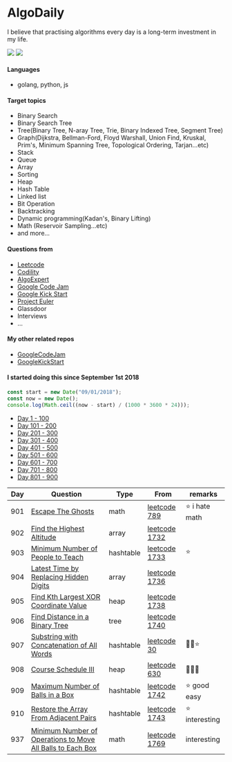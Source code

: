 # AlgoDaily

I believe that practising algorithms every day is a long-term investment in my life.

[![](https://lc.coding.gs/v1/ranking/calvinchankf.svg?logo=leetcode)](https://leetcode.com/calvinchankf/)
[![](https://lc.coding.gs/v1/solved/calvinchankf.svg?logo=leetcode)](https://leetcode.com/calvinchankf/)

#### Languages

-   golang, python, js

#### Target topics

-   Binary Search
-   Binary Search Tree
-   Tree(Binary Tree, N-aray Tree, Trie, Binary Indexed Tree, Segment Tree)
-   Graph(Dijkstra, Bellman-Ford, Floyd Warshall, Union Find, Kruskal, Prim's, Minimum Spanning Tree, Topological Ordering, Tarjan...etc)
-   Stack
-   Queue
-   Array
-   Sorting
-   Heap
-   Hash Table
-   Linked list
-   Bit Operation
-   Backtracking
-   Dynamic programming(Kadan's, Binary Lifting)
-   Math (Reservoir Sampling...etc)
-   and more...

#### Questions from

-   [Leetcode](https://leetcode.com)
-   [Codility](https://app.codility.com/programmers/lessons/)
-   [AlgoExpert](https://www.algoexpert.io)
-   [Google Code Jam](https://codingcompetitions.withgoogle.com/codejam)
-   [Google Kick Start](https://codingcompetitions.withgoogle.com/kickstart/)
-   [Project Euler](https://projecteuler.net)
-   Glassdoor
-   Interviews
-   ...

#### My other related repos

-   [GoogleCodeJam](https://github.com/calvinchankf/GoogleCodeJam)
-   [GoogleKickStart](https://github.com/calvinchankf/GoogleKickStart)

#### I started doing this since September 1st 2018

```js
const start = new Date("09/01/2018");
const now = new Date();
console.log(Math.ceil((now - start) / (1000 * 3600 * 24)));
```

-   [Day 1 - 100](./markdowns/day1-100.md)
-   [Day 101 - 200](./markdowns/day101-200.md)
-   [Day 201 - 300](./markdowns/day201-300.md)
-   [Day 301 - 400](./markdowns/day301-400.md)
-   [Day 401 - 500](./markdowns/day401-500.md)
-   [Day 501 - 600](./markdowns/day501-600.md)
-   [Day 601 - 700](./markdowns/day601-700.md)
-   [Day 701 - 800](./markdowns/day701-800.md)
-   [Day 801 - 900](./markdowns/day801-900.md)

| Day | Question                                                                                                                                | Type      | From                                                                                                       | remarks         |
| --- | --------------------------------------------------------------------------------------------------------------------------------------- | --------- | ---------------------------------------------------------------------------------------------------------- | --------------- |
| 901 | [Escape The Ghosts](/leetcode/789-escape-the-ghosts)                                                                                    | math      | [leetcode 789](https://leetcode.com/problems/escape-the-ghosts/)                                           | ⭐️ i hate math |
| 902 | [Find the Highest Altitude](/leetcode/1732-find-the-highest-altitude)                                                                   | array     | [leetcode 1732](https://leetcode.com/problems/find-the-highest-altitude/)                                  |                 |
| 903 | [Minimum Number of People to Teach](/leetcode/1733-minimum-number-of-people-to-teach)                                                   | hashtable | [leetcode 1733](https://leetcode.com/problems/minimum-number-of-people-to-teach/)                          | ⭐️             |
| 904 | [Latest Time by Replacing Hidden Digits](/leetcode/1736-latest-time-by-replacing-hidden-digits)                                         | array     | [leetcode 1736](https://leetcode.com/problems/latest-time-by-replacing-hidden-digits/)                     |                 |
| 905 | [Find Kth Largest XOR Coordinate Value](/leetcode/1738-find-kth-largest-xor-coordinate-value)                                           | heap      | [leetcode 1738](https://leetcode.com/problems/find-kth-largest-xor-coordinate-value/)                      |                 |
| 906 | [Find Distance in a Binary Tree](/leetcode/1740-find-distance-in-a-binary-tree)                                                         | tree      | [leetcode 1740](https://leetcode.com/problems/find-distance-in-a-binary-tree/)                             |                 |
| 907 | [Substring with Concatenation of All Words](/leetcode/30-substring-with-concatenation-of-all-words)                                     | hashtable | [leetcode 30](https://leetcode.com/problems/substring-with-concatenation-of-all-words/)                    | 📌🤔⭐️         |
| 908 | [Course Schedule III](/leetcode/630-course-schedule-iii)                                                                                | heap      | [leetcode 630](https://leetcode.com/problems/course-schedule-iii/)                                         | 📌📌📌          |
| 909 | [Maximum Number of Balls in a Box](/leetcode/1742-maximum-number-of-balls-in-a-box)                                                     | hashtable | [leetcode 1742](https://leetcode.com/problems/maximum-number-of-balls-in-a-box/)                           | ⭐️ good easy   |
| 910 | [Restore the Array From Adjacent Pairs](/leetcode/1743-restore-the-array-from-adjacent-pairs)                                           | hashtable | [leetcode 1743](https://leetcode.com/problems/restore-the-array-from-adjacent-pairs/)                      | ⭐️ interesting |
| 937 | [Minimum Number of Operations to Move All Balls to Each Box](/leetcode/1769-minimum-number-of-operations-to-move-all-balls-to-each-box) | math      | [leetcode 1769](https://leetcode.com/problems/minimum-number-of-operations-to-move-all-balls-to-each-box/) | interesting     |
